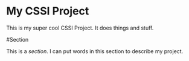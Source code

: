 # My CSSI Project

This is my super cool CSSI Project. It does things and stuff. 

#Section

This is a *section*. I can put words in this section to describe my project.
